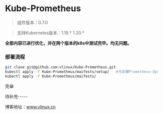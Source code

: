 # Kube-Prometheus

> 组件版本：0.7.0

> 支持Kubernetes版本：1.19.* 1.20.*

**全部内容已进行优化，并在两个版本的k8s中测试完毕。均无问题。**



### 部署流程

```bash
git clone git@github.com:vlinux/Kube-Prometheus.git
kubectl apply -f Kube-Prometheus/maifests/setup/   #先部署Prometheus-Operator
kubectl apply -f Kube-Prometheus/maifests/
```

完:grin:



待补充-----

博客地址：www.vlinux.cn



